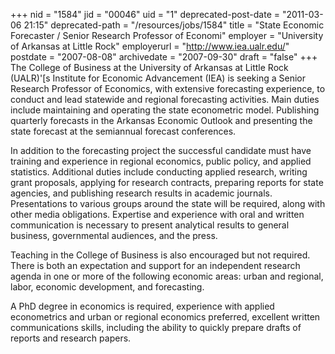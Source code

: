 +++
nid = "1584"
jid = "00046"
uid = "1"
deprecated-post-date = "2011-03-06 21:15"
deprecated-path = "/resources/jobs/1584"
title = "State Economic Forecaster / Senior Research Professor of Economi"
employer = "University of Arkansas at Little Rock"
employerurl = "http://www.iea.ualr.edu/"
postdate = "2007-08-08"
archivedate = "2007-09-30"
draft = "false"
+++
The College of Business at the University of Arkansas at Little Rock
(UALR)'[s Institute for Economic Advancement (IEA) is seeking a Senior
Research Professor of Economics, with extensive forecasting experience,
to conduct and lead statewide and regional forecasting activities. Main
duties include maintaining and operating the state econometric model.
Publishing quarterly forecasts in the Arkansas Economic Outlook and
presenting the state forecast at the semiannual forecast conferences.

In addition to the forecasting project the successful candidate must
have training and experience in regional economics, public policy, and
applied statistics. Additional duties include conducting applied
research, writing grant proposals, applying for research contracts,
preparing reports for state agencies, and publishing research results in
academic journals. Presentations to various groups around the state will
be required, along with other media obligations. Expertise and
experience with oral and written communication is necessary to present
analytical results to general business, governmental audiences, and the
press.

Teaching in the College of Business is also encouraged but not required.
There is both an expectation and support for an independent research
agenda in one or more of the following economic areas: urban and
regional, labor, economic development, and forecasting.
  
A PhD degree in economics is required, experience with applied
econometrics and urban or regional economics preferred, excellent
written communications skills, including the ability to quickly prepare
drafts of reports and research papers.
